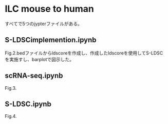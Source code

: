 # ILC mouse to human
すべてで5つのjypterファイルがある。

## S-LDSCimplemention.ipynb
Fig.2.bedファイルからldscoreを作成し、作成したldscoreを使用してS-LDSCを実施すし、barplotで図示した。

## scRNA-seq.ipynb
Fig.3.

## S-LDSC.ipynb
Fig.4.
